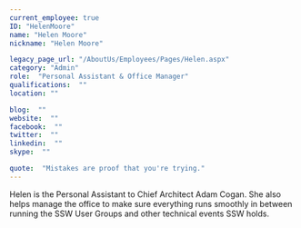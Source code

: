 ```yaml
---
current_employee: true
ID: "HelenMoore"
name: "Helen Moore"
nickname: "Helen Moore"

legacy_page_url: "/AboutUs/Employees/Pages/Helen.aspx"
category: "Admin"
role:  "Personal Assistant & Office Manager"
qualifications:  ""
location: ""

blog:  ""
website:  ""
facebook:  ""
twitter:  ""
linkedin:  ""
skype:  ""

quote:  "Mistakes are proof that you're trying."
---
```


Helen is the Personal Assistant to Chief Architect Adam Cogan. She also helps manage the office to make sure everything runs smoothly in between running the SSW User Groups and other technical events SSW holds.